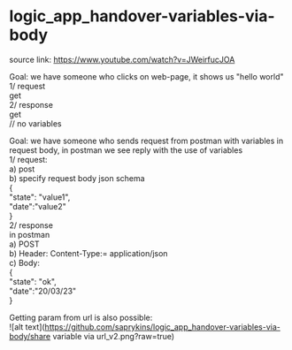 # logic_app_handover-variables-via-body

source link: https://www.youtube.com/watch?v=JWeirfucJOA  

Goal: we have someone who clicks on web-page, it shows us "hello world"  
1/ request  
get  
2/ response  
get  
// no variables  


Goal: we have someone who sends request from postman with variables in request body, in postman we see reply with the use of variables  
1/ request:   
a) post  
b) specify request body json schema  
{  
  "state": "value1",  
  "date":"value2"  
}  
2/ response  
in postman  
a) POST  
b) Header: Content-Type:= application/json  
c) Body:   
{  
  "state": "ok",  
  "date":"20/03/23"  
}  

Getting param from url is also possible:  
![alt text](https://github.com/saprykins/logic_app_handover-variables-via-body/share variable via url_v2.png?raw=true)
